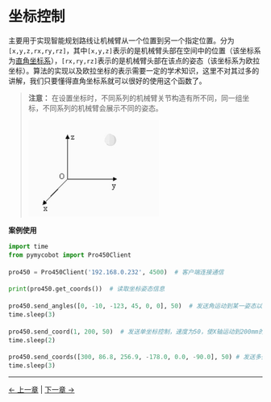 # 坐标控制

主要用于实现智能规划路线让机械臂从一个位置到另一个指定位置。分为`[x,y,z,rx,ry,rz]`，其中`[x,y,z]`表示的是机械臂头部在空间中的位置（该坐标系为[直角坐标系](https://zhidao.baidu.com/question/2125035227927850747.html)），`[rx,ry,rz]`表示的是机械臂头部在该点的姿态（该坐标系为欧拉坐标）。算法的实现以及欧拉坐标的表示需要一定的学术知识，这里不对其过多的讲解，我们只要懂得直角坐标系就可以很好的使用这个函数了。

> **注意：** 在设置坐标时，不同系列的机械臂关节构造有所不同，同一组坐标，不同系列的机械臂会展示不同的姿态。
>
> <img src="../../../resources\3-FunctionsAndApplications\6.developmentGuide\python\axis/坐标.jpg" style="zoom: 67%;" />

**案例使用**

```python
import time
from pymycobot import Pro450Client

pro450 = Pro450Client('192.168.0.232', 4500)  # 客户端连接通信

print(pro450.get_coords())  # 读取坐标姿态信息

pro450.send_angles([0, -10, -123, 45, 0, 0], 50)  # 发送角运动到某一姿态以进行坐标控制，速度为 50
time.sleep(3)

pro450.send_coord(1, 200, 50)  # 发送单坐标控制，速度为50，使X轴运动到200mm的位置
time.sleep(2)

pro450.send_coords([300, 86.8, 256.9, -178.0, 0.0, -90.0], 50) # 发送多坐标控制，速度为50
time.sleep(3)
```

---

[← 上一章](./3_angle.md) | [下一章 →](./5_IO.md)